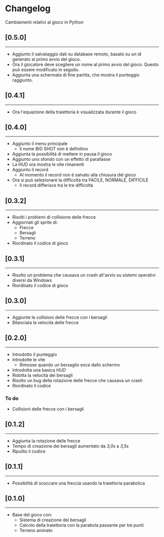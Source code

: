 # **Changelog**

Cambiamenti relativi al gioco in Python  

## **[0.5.0]**
---
* Aggiunto il salvataggio dati su database remoto, basato su un id generato al primo avvio del gioco.
* Ora il giocatore deve scegliere un nome al primo avvio del gioco. Questo può essere modificato in seguito.
* Aggiunta una schermata di fine partita, che mostra il punteggio raggiunto.


## **[0.4.1]**
---
* Ora l'equazione della traiettoria è visualizzata durante il gioco


## **[0.4.0]**
---
* Aggiunto il menu principale
  * Il nome BIG SHOT non è definitivo
* Aggiunta la possibilità di mettere in pausa il gioco
* Aggiunto uno sfondo con un effetto di parallasse
* La HUD ora mostra le vite rimanenti
* Aggiunto il record
  * Al momento il record non è salvato alla chiusura del gioco
* Ora si può selezionare la difficoltà tra FACILE, NORMALE, DIFFICILE
  * Il record differisce tra le tre difficoltà

## **[0.3.2]**
---
* Risolti i problemi di collisione delle frecce
* Aggiornati gli sprite di:
  * Frecce
  * Bersagli
  * Terreno
* Riordinato il codice di gioco

## **[0.3.1]**
---
* Risolto un problema che causava un crash all'avvio su sistemi operativi diversi da Windows
* Riordinato il codice di gioco


## **[0.3.0]**
---
* Aggiunte le collisioni delle frecce con i bersagli
* Bilanciata la velocità delle frecce


## **[0.2.0]**
---

* Introdotto il punteggio
* Introdotte le vite
  * Rimosse quando un bersaglio esce dallo schermo
* Introdotta una basica *HUD*
* Ridotta la velocità dei bersagli
* Risolto un bug della rotazione delle frecce che causava un crash
* Riordinato il codice
### **To do**
* Collisioni delle frecce con i bersagli


## **[0.1.2]**
---

* Aggiunta la rotazione delle frecce
* Tempo di creazione dei bersagli aumentato da *3,0s* a *3,5s*
* Ripulito il codice


## **[0.1.1]**
---

* Possibilità di scoccare una freccia usando la traiettoria parabolica


## **[0.1.0]**
---

* Base del gioco con:
  * Sistema di creazione dei bersagli
  * Calcolo della traiettoria con la parabola passante per tre punti
  * Terreno animato
